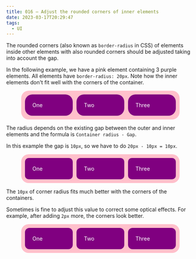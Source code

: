 ```yaml
---
title: 016 — Adjust the rounded corners of inner elements
date: 2023-03-17T20:29:47
tags:
  - UI
---
```


The rounded corners (also known as `border-radius` in CSS) of elements inside
other elements with also rounded corners should be adjusted taking into account
the gap.

<!--more -->

In the following example, we have a pink element containing 3 purple elements.
All elements have `border-radius: 20px`. Note how the inner elements don't fit
well with the corners of the container.

<figure>
  <div style="border-radius:20px;padding:10px;background-color:pink;display:flex;gap:10px;">
  <div style="border-radius:20px;padding:20px;background-color:purple;color:white;flex:1">One</div>
  <div style="border-radius:20px;padding:20px;background-color:purple;color:white;flex:1">Two</div>
  <div style="border-radius:20px;padding:20px;background-color:purple;color:white;flex:1">Three</div>
  </div>
</figure>

The radius depends on the existing gap between the outer and inner elements and
the formula is `Container radius - Gap`.

In this example the gap is `10px`, so we have to do `20px - 10px = 10px`.

<figure>
  <div style="border-radius:20px;padding:10px;background-color:pink;display:flex;gap:10px;">
    <div style="border-radius:10px;padding:20px;background-color:purple;color:white;flex:1">One</div>
    <div style="border-radius:10px;padding:20px;background-color:purple;color:white;flex:1">Two</div>
    <div style="border-radius:10px;padding:20px;background-color:purple;color:white;flex:1">Three</div>
  </div>
</figure>

The `10px` of corner radius fits much better with the corners of the containers.

Sometimes is fine to adjust this value to correct some optical effects. For
example, after adding `2px` more, the corners look better.

<figure>
  <div style="border-radius:20px;padding:10px;background-color:pink;display:flex;gap:10px;">
    <div style="border-radius:12px;padding:20px;background-color:purple;color:white;flex:1">One</div>
    <div style="border-radius:12px;padding:20px;background-color:purple;color:white;flex:1">Two</div>
    <div style="border-radius:12px;padding:20px;background-color:purple;color:white;flex:1">Three</div>
  </div>
</figure>
